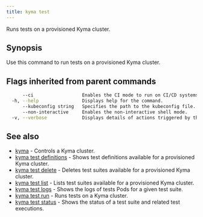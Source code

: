 ```yaml
---
title: kyma test
---
```


Runs tests on a provisioned Kyma cluster.

## Synopsis

Use this command to run tests on a provisioned Kyma cluster.

## Flags inherited from parent commands

```bash
      --ci                  Enables the CI mode to run on CI/CD systems. It avoids any user interaction (such as no dialog prompts) and ensures that logs are formatted properly in log files (such as no spinners for CLI steps).
  -h, --help                Displays help for the command.
      --kubeconfig string   Specifies the path to the kubeconfig file. By default, Kyma CLI uses the KUBECONFIG environment variable or "/$HOME/.kube/config" if the variable is not set.
      --non-interactive     Enables the non-interactive shell mode.
  -v, --verbose             Displays details of actions triggered by the command.
```

## See also

* [kyma](#kyma-kyma)	 - Controls a Kyma cluster.
* [kyma test definitions](#kyma-test-definitions-kyma-test-definitions)	 - Shows test definitions available for a provisioned Kyma cluster.
* [kyma test delete](#kyma-test-delete-kyma-test-delete)	 - Deletes test suites available for a provisioned Kyma cluster.
* [kyma test list](#kyma-test-list-kyma-test-list)	 - Lists test suites available for a provisioned Kyma cluster.
* [kyma test logs](#kyma-test-logs-kyma-test-logs)	 - Shows the logs of tests Pods for a given test suite.
* [kyma test run](#kyma-test-run-kyma-test-run)	 - Runs tests on a Kyma cluster.
* [kyma test status](#kyma-test-status-kyma-test-status)	 - Shows the status of a test suite and related test executions.

